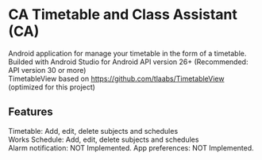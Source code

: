 # CA Timetable and Class Assistant (CA)

Android application for manage your timetable in the form of a timetable.<br/>
Builded with Android Studio for Android API version 26+ (Recommended: API version 30 or more)<br/>
TimetableView based on https://github.com/tlaabs/TimetableView (optimized for this project)<br/>

## Features
Timetable: Add, edit, delete subjects and schedules<br/>
Works Schedule: Add, edit, delete subjects and schedules<br/>
Alarm notification: NOT Implemented.
App preferences: NOT Implemented.